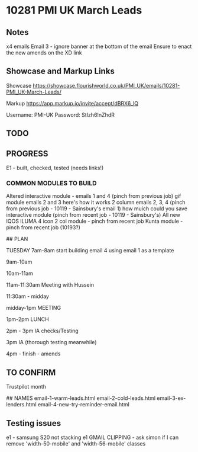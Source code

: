 # 10281 PMI UK March Leads

## Notes
x4 emails 
Email 3 - ignore banner at the bottom of the email
Ensure to enact the new amends on the XD link

## Showcase and Markup Links

Showcase
https://showcase.flourishworld.co.uk/PMI_UK/emails/10281-PMI_UK-March-Leads/

Markup
https://app.markup.io/invite/accept/dBRX6_lQ

Username:
PMI-UK
Password:
StIzh6!nZhdR


## TODO


## PROGRESS
E1 - built, checked, tested (needs links!)


### COMMON MODULES TO BUILD
Altered interactive module - emails 1 and 4 (pinch from previous job)
gif module emails 2 and 3
here's how it works 2 column emails 2, 3, 4 (pinch from previous job - 10119 - Sainsbury's email 1)
how muich could you save interactive module (pinch from recent job - 10119 - Sainsbury's)
All new IQOS ILUMA 4 icon 2 col module - pinch from recent job
Kunta module  - pinch from recent job (10193?)

## PLAN


TUESDAY
7am-8am start building email 4 using email 1 as a template

9am-10am

10am-11am

11am-11:30am Meeting with Hussein

11:30am - midday 

midday-1pm MEETING

1pm-2pm LUNCH

2pm - 3pm IA checks/Testing

3pm IA (thorough testing meanwhile)

4pm - finish - amends

## TO CONFIRM
Trustpilot month

## NAMES
email-1-warm-leads.html
email-2-cold-leads.html
email-3-ex-lenders.html
email-4-new-try-reminder-email.html

## Testing issues
e1 - samsung S20 not stacking
e1 GMAIL CLIPPING - ask simon if I can remove 'width-50-mobile' and 'width-56-mobile' classes


